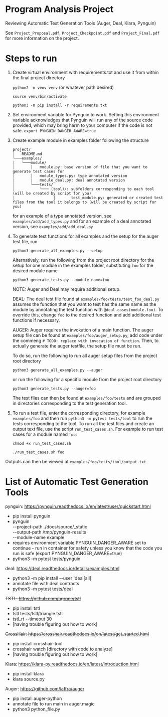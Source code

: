 # Program Analysis Project
Reviewing Automatic Test Generation Tools (Auger, Deal, Klara, Pynguin)

See ``Project_Proposal.pdf``, ``Project_Checkpoint.pdf`` and ``Project_Final.pdf`` for more information on the project.

# Steps to run
1. Create virtual environment with requirements.txt and use it from within the final project directory
        
    ``python2 -m venv venv`` (or whatever path desired)
        
    ``source venv/bin/activate``

    ``python3 -m pip install -r requirements.txt``
2. Set environment variable for Pynguin to work. Setting this environment variable acknowledges that Pynguin will run any of the source code provided, which may bring harm to your computer if the code is not safe.
    ``export PYNGUIN_DANGER_AWARE=true``
3. Create example module in examples folder following the structure

    ```
    project/
    │   README.md 
    └───examples/
    |   └───module/
    │       │   module.py: base version of file that you want to generate test cases for
    │       │   module_types.py: type annotated version
    |       |   module_deal.py: deal annotated version
    │       └───tests/
    │           └─── (tool)/: subfolders corresponding to each tool (will be created by script for you)
    │                 │       test_module.py: generated or created test files from the tool it belongs to (will be created by script for you)
    ```
    for an example of a type annotated version, see ``examples/add/add_types.py`` and for an example of a deal annotated version, see ``examples/add/add_deal.py``

4. To generate test functions for all examples and the setup for the auger test file, run

    ``python3 generate_all_examples.py --setup``

    Alternatively, run the following from the project root directory for the setup for one module in the examples folder, substituting ``foo`` for the desired module name 

    ``python3 generate_tests.py --module-name=foo``

    NOTE: Auger and Deal may require additional setup. 
    
    DEAL: The deal test file found at ``examples/foo/tests/test_foo_deal.py`` assumes the function that you want to test has the same name as the module by annotating the test function with ``@deal.cases(module.foo)``. To override this, change ``foo`` to the desired function and add additional test functions if necessary.

    AUGER: Auger requires the invokation of a main function. The auger setup file can be found at ``examples/foo/auger_setup.py``, add code under the commeng ``# TODO: replace with invocation of function``. Then, to actually generate the auger testfile, the setup file must be run.

    To do so, run the following to run all auger setup files from the project root directory

    ``python3 generate_all_examples.py --auger``

    or run the following for a specific module from the project root directory

    ``python3 generate_tests.py --auger=foo``

    The test files can then be found at ``examples/foo/tests`` and are grouped in directories corresponding to the test generation tool.

5. To run a test file, enter the corresponding directory, for example ``examples/foo`` and then run ``python3 -m pytest tests/tool`` to run the tests corresponding to the tool. To run all the test files and create an output text file, use the script ``run_test_cases.sh``. For example to run test cases for a module named ``foo``:

    ``chmod +x run_test_cases.sh``

    ``./run_test_cases.sh foo``

Outputs can then be viewed at ``examples/foo/tests/tool/output.txt``


# List of Automatic Test Generation Tools
pynguin: https://pynguin.readthedocs.io/en/latest/user/quickstart.html 
- pip install pynguin
- pynguin \
    --project-path ./docs/source/_static \
    --output-path /tmp/pynguin-results \
    --module-name example 
- requires environment variable PYNGUIN_DANGER_AWARE set to continue - run in container for safety unless you know that the code you run is safe (export PYNGUIN_DANGER_AWARE=true)
- python3 -m pytest tests/pynguin

deal: https://deal.readthedocs.io/details/examples.html
- python3 -m pip install --user 'deal[all]'
- annotate file with deal contracts
- python3 -m pytest tests/deal

~~TSTL: https://github.com/agroce/tstl~~
- pip install tstl
- tstl tests/tstl/triangle.tstl
- tstl_rt --timeout 30 
- [having trouble figuring out how to work]

~~CrossHair: https://crosshair.readthedocs.io/en/latest/get_started.html~~
- pip install crosshair-tool
- crosshair watch [directory with code to analyze]
- [having trouble figuring out how to work]

Klara: https://klara-py.readthedocs.io/en/latest/introduction.html
- pip install klara
- klara source.py

Auger: https://github.com/laffra/auger
- pip install auger-python
- annotate file to run main in auger.magic
- python3 python_file.py
